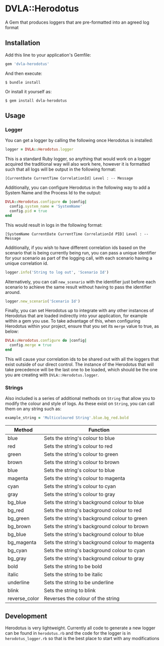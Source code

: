 # DVLA::Herodotus

A Gem that produces loggers that are pre-formatted into an agreed log format

## Installation

Add this line to your application's Gemfile:

```ruby
gem 'dvla-herodotus'
```

And then execute:

    $ bundle install

Or install it yourself as:

    $ gem install dvla-herodotus

## Usage

### Logger

You can get a logger by calling the following once Herodotus is installed:

```ruby
logger = DVLA::Herodotus.logger
```

This is a standard Ruby logger, so anything that would work on a logger acquired the traditional way will also work here, however it is formatted such that all logs will be output in the following format:

`[CurrentDate CurrentTime CorrelationId] Level : -- Message`

Additionally, you can configure Herodotus in the following way to add a System Name and the Process Id to the output:

```ruby
DVLA::Herodotus.configure do |config|
  config.system_name = 'SystemName'
  config.pid = true
end
```

This would result in logs in the following format:

`[SystemName CurrentDate CurrentTime CorrelationId PID] Level : -- Message`

Additionally, if you wish to have different correlation ids based on the scenario that is being currently being run, you can pass a unique identifier for your scenario as part of the logging call, with each scenario having a unique correlation id.

```ruby
logger.info('String to log out', 'Scenario Id')
```

Alternatively, you can call `new_scenario` with the identifier just before each scenario to achieve the same result without having to pass the identifier around.

```ruby
logger.new_scenario('Scenario Id')
```

Finally, you can set Herodotus up to integrate with any other instances of Herodotus that are loaded indirectly into your application, for example within a gem you use. To take advantage of this, when configuring Herodotus within your project, ensure that you set its `merge` value to true, as below:

```ruby
DVLA::Herodotus.configure do |config|
  config.merge = true
end
```

This will cause your correlation ids to be shared out with all the loggers that exist outside of our direct control. The instance of the Herodotus that will take precedence will be the last one to be loaded, which should be the one you are creating with `DVLA::Herodotus.logger`. 

### Strings

Also included is a series of additional methods on `String` that allow you to modify the colour and style of logs. As these exist on `String`, you can call them on any string such as:

```ruby
example_string = 'Multicoloured String'.blue.bg_red.bold
```

| Method        | Function                                       |
|---------------|------------------------------------------------|
| blue          | Sets the string's colour to blue               |
| red           | Sets the string's colour to red                |
| green         | Sets the string's colour to green              |
| brown         | Sets the string's colour to brown              |
| blue          | Sets the string's colour to blue               |
| magenta       | Sets the string's colour to magenta            |
| cyan          | Sets the string's colour to cyan               |
| gray          | Sets the string's colour to gray               |
| bg_blue       | Sets the string's background colour to blue    |
| bg_red        | Sets the string's background colour to red     |
| bg_green      | Sets the string's background colour to green   |
| bg_brown      | Sets the string's background colour to brown   |
| bg_blue       | Sets the string's background colour to blue    |
| bg_magenta    | Sets the string's background colour to magenta |
| bg_cyan       | Sets the string's background colour to cyan    |
| bg_gray       | Sets the string's background colour to gray    |
| bold          | Sets the string to be bold                     |
| italic        | Sets the string to be italic                   |
| underline     | Sets the string to be underline                |
| blink         | Sets the string to blink                       |
| reverse_color | Reverses the colour of the string              |

## Development

Herodotus is very lightweight. Currently all code to generate a new logger can be found in `herodotus.rb` and the code for the logger is in `herodotus_logger.rb` so that is the best place to start with any modifications
